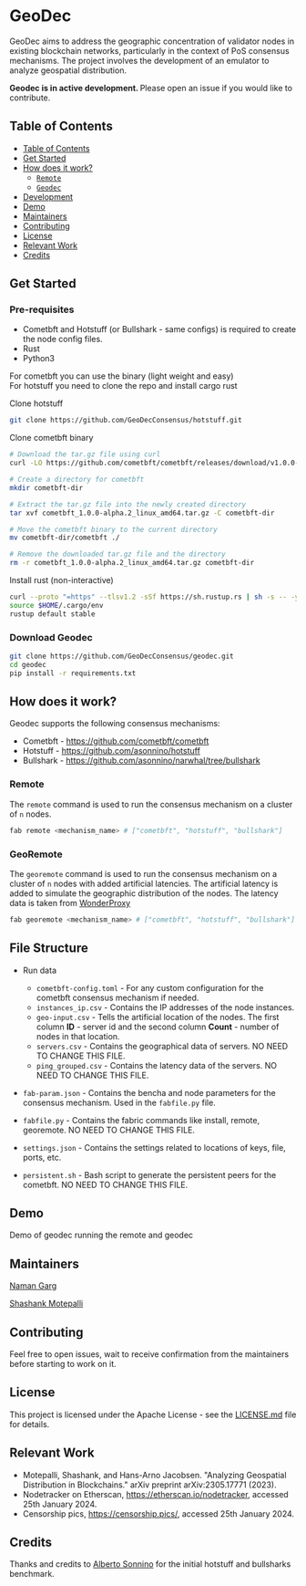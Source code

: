 # GeoDec

GeoDec aims to address the geographic concentration of validator nodes in existing blockchain networks, particularly in the context of PoS consensus mechanisms. The project involves the development of an emulator to analyze geospatial distribution.

<b> Geodec is in active development. </b> Please open an issue if you would like to contribute.

## Table of Contents

-   [Table of Contents](#table-of-contents)
-   [Get Started](#get-started)
-   [How does it work?](#how-does-it-work)
    -   [`Remote`](#remote)
    -   [`Geodec`](#geodec)
-   [Development](#development)
-   [Demo](#demo)
-   [Maintainers](#maintainers)
-   [Contributing](#contributing)
-   [License](#license)
-   [Relevant Work](#relevant-work)
-   [Credits](#credits)

## Get Started

### Pre-requisites

-   Cometbft and Hotstuff (or Bullshark - same configs) is required to create the node config files.
-   Rust
-   Python3

For cometbft you can use the binary (light weight and easy) \
For hotstuff you need to clone the repo and install cargo rust

Clone hotstuff

```bash
git clone https://github.com/GeoDecConsensus/hotstuff.git
```

Clone cometbft binary

```bash
# Download the tar.gz file using curl
curl -LO https://github.com/cometbft/cometbft/releases/download/v1.0.0-alpha.2/cometbft_1.0.0-alpha.2_linux_amd64.tar.gz

# Create a directory for cometbft
mkdir cometbft-dir

# Extract the tar.gz file into the newly created directory
tar xvf cometbft_1.0.0-alpha.2_linux_amd64.tar.gz -C cometbft-dir

# Move the cometbft binary to the current directory
mv cometbft-dir/cometbft ./

# Remove the downloaded tar.gz file and the directory
rm -r cometbft_1.0.0-alpha.2_linux_amd64.tar.gz cometbft-dir
```

Install rust (non-interactive)

```bash
curl --proto "=https" --tlsv1.2 -sSf https://sh.rustup.rs | sh -s -- -y
source $HOME/.cargo/env
rustup default stable
```

### Download Geodec

```bash
git clone https://github.com/GeoDecConsensus/geodec.git
cd geodec
pip install -r requirements.txt
```

## How does it work?

Geodec supports the following consensus mechanisms:

-   Cometbft - https://github.com/cometbft/cometbft
-   Hotstuff - https://github.com/asonnino/hotstuff
-   Bullshark - https://github.com/asonnino/narwhal/tree/bullshark

### Remote

The `remote` command is used to run the consensus mechanism on a cluster of `n` nodes.

```bash
fab remote <mechanism_name> # ["cometbft", "hotstuff", "bullshark"]
```

### GeoRemote

The `georemote` command is used to run the consensus mechanism on a cluster of `n` nodes with added artificial latencies. The artificial latency is added to simulate the geographic distribution of the nodes. The latency data is taken from [WonderProxy](https://wonderproxy.com/blog/a-day-in-the-life-of-the-internet/)

```bash
fab georemote <mechanism_name> # ["cometbft", "hotstuff", "bullshark"]
```

## File Structure

-   Run data

    -   `cometbft-config.toml` - For any custom configuration for the cometbft consensus mechanism if needed.
    -   `instances_ip.csv` - Contains the IP addresses of the node instances.
    -   `geo-input.csv` - Tells the artificial location of the nodes. The first column **ID** - server id and the second column **Count** - number of nodes in that location.
    -   `servers.csv` - Contains the geographical data of servers. NO NEED TO CHANGE THIS FILE.
    -   `ping_grouped.csv` - Contains the latency data of the servers. NO NEED TO CHANGE THIS FILE.

-   `fab-param.json` - Contains the bencha and node parameters for the consensus mechanism. Used in the `fabfile.py` file.
-   `fabfile.py` - Contains the fabric commands like install, remote, georemote. NO NEED TO CHANGE THIS FILE.
-   `settings.json` - Contains the settings related to locations of keys, file, ports, etc.
-   `persistent.sh` - Bash script to generate the persistent peers for the cometbft. NO NEED TO CHANGE THIS FILE.

## Demo

Demo of geodec running the remote and geodec

## Maintainers

[Naman Garg](https://x.com/namn_grg)

[Shashank Motepalli](https://x.com/sh1sh1nk)

## Contributing

Feel free to open issues, wait to receive confirmation from the maintainers before starting to work on it.

## License

This project is licensed under the Apache License - see the [LICENSE.md](LICENSE) file for details.

## Relevant Work

-   Motepalli, Shashank, and Hans-Arno Jacobsen. "Analyzing Geospatial Distribution in Blockchains." arXiv preprint arXiv:2305.17771 (2023).
-   Nodetracker on Etherscan, https://etherscan.io/nodetracker, accessed 25th January 2024.
-   Censorship pics, https://censorship.pics/, accessed 25th January 2024.

## Credits

Thanks and credits to [Alberto Sonnino](https://github.com/asonnino) for the initial hotstuff and bullsharks benchmark.
